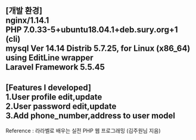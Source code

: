 [개발 환경]  
nginx/1.14.1  
PHP 7.0.33-5+ubuntu18.04.1+deb.sury.org+1 (cli)  
mysql  Ver 14.14 Distrib 5.7.25, for Linux (x86_64) using  EditLine wrapper  
Laravel Framework 5.5.45  
------------------------------------------------------------------------------
[Features I developed]  
1.User profile edit,update  
2.User password edit,update  
3.Add phone_number,address to user model  
------------------------------------------------------------------------------
Reference : 라라벨로 배우는 실전 PHP 웹 프로그래밍 (김주원님 지음)